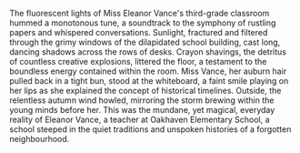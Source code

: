 The fluorescent lights of Miss Eleanor Vance's third-grade classroom hummed a monotonous tune, a soundtrack to the symphony of rustling papers and whispered conversations.  Sunlight, fractured and filtered through the grimy windows of the dilapidated school building, cast long, dancing shadows across the rows of desks.  Crayon shavings, the detritus of countless creative explosions, littered the floor, a testament to the boundless energy contained within the room.  Miss Vance, her auburn hair pulled back in a tight bun, stood at the whiteboard, a faint smile playing on her lips as she explained the concept of historical timelines.  Outside, the relentless autumn wind howled, mirroring the storm brewing within the young minds before her.  This was the mundane, yet magical, everyday reality of Eleanor Vance, a teacher at Oakhaven Elementary School, a school steeped in the quiet traditions and unspoken histories of a forgotten neighbourhood.
